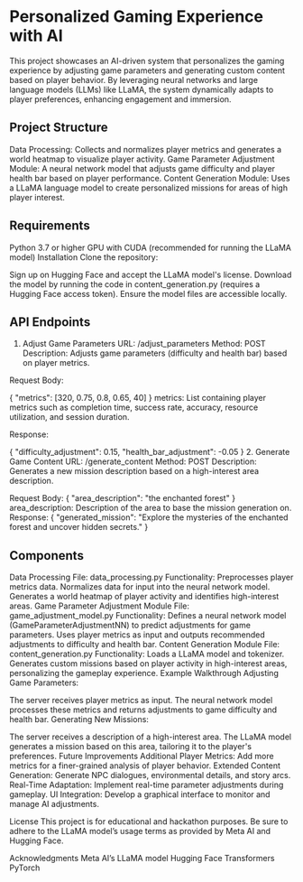 # Personalized Gaming Experience with AI
This project showcases an AI-driven system that personalizes the gaming experience by adjusting game parameters and generating custom content based on player behavior. By leveraging neural networks and large language models (LLMs) like LLaMA, the system dynamically adapts to player preferences, enhancing engagement and immersion.

## Project Structure
Data Processing: Collects and normalizes player metrics and generates a world heatmap to visualize player activity.
Game Parameter Adjustment Module: A neural network model that adjusts game difficulty and player health bar based on player performance.
Content Generation Module: Uses a LLaMA language model to create personalized missions for areas of high player interest.

## Requirements
Python 3.7 or higher
GPU with CUDA (recommended for running the LLaMA model)
Installation
Clone the repository:

Sign up on Hugging Face and accept the LLaMA model's license.
Download the model by running the code in content_generation.py (requires a Hugging Face access token).
Ensure the model files are accessible locally.

## API Endpoints
1. Adjust Game Parameters
URL: /adjust_parameters
Method: POST
Description: Adjusts game parameters (difficulty and health bar) based on player metrics.

Request Body:

{
  "metrics": [320, 0.75, 0.8, 0.65, 40]
}
metrics: List containing player metrics such as completion time, success rate, accuracy, resource utilization, and session duration.

Response:

{
  "difficulty_adjustment": 0.15,
  "health_bar_adjustment": -0.05
}
2. Generate Game Content
URL: /generate_content
Method: POST
Description: Generates a new mission description based on a high-interest area description.

Request Body:
{
  "area_description": "the enchanted forest"
}
area_description: Description of the area to base the mission generation on.
Response:
{
  "generated_mission": "Explore the mysteries of the enchanted forest and uncover hidden secrets."
}

## Components
Data Processing
File: data_processing.py
Functionality:
Preprocesses player metrics data.
Normalizes data for input into the neural network model.
Generates a world heatmap of player activity and identifies high-interest areas.
Game Parameter Adjustment Module
File: game_adjustment_model.py
Functionality:
Defines a neural network model (GameParameterAdjustmentNN) to predict adjustments for game parameters.
Uses player metrics as input and outputs recommended adjustments to difficulty and health bar.
Content Generation Module
File: content_generation.py
Functionality:
Loads a LLaMA model and tokenizer.
Generates custom missions based on player activity in high-interest areas, personalizing the gameplay experience.
Example Walkthrough
Adjusting Game Parameters:

The server receives player metrics as input.
The neural network model processes these metrics and returns adjustments to game difficulty and health bar.
Generating New Missions:

The server receives a description of a high-interest area.
The LLaMA model generates a mission based on this area, tailoring it to the player's preferences.
Future Improvements
Additional Player Metrics: Add more metrics for a finer-grained analysis of player behavior.
Extended Content Generation: Generate NPC dialogues, environmental details, and story arcs.
Real-Time Adaptation: Implement real-time parameter adjustments during gameplay.
UI Integration: Develop a graphical interface to monitor and manage AI adjustments.

License
This project is for educational and hackathon purposes. Be sure to adhere to the LLaMA model’s usage terms as provided by Meta AI and Hugging Face.

Acknowledgments
Meta AI’s LLaMA model
Hugging Face Transformers
PyTorch
